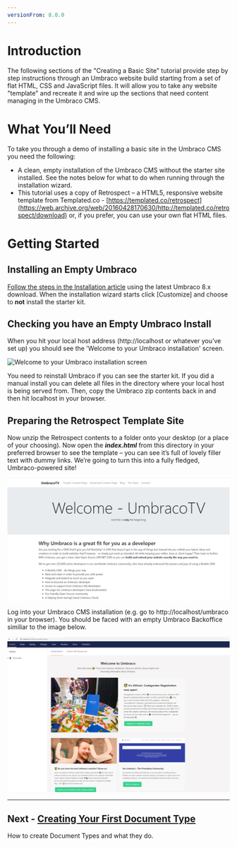 ```yaml
---
versionFrom: 8.0.0
---
```

# Introduction

The following sections of the "Creating a Basic Site" tutorial provide step by step instructions through an Umbraco website build starting from a set of flat HTML, CSS and JavaScript files. It will allow you to take any website "template" and recreate it and wire up the sections that need content managing in the Umbraco CMS.

# **What You’ll Need**

To take you through a demo of installing a basic site in the Umbraco CMS you need the following:

*    A clean, empty installation of the Umbraco CMS without the starter site installed. See the notes below for what to do when running through the installation wizard.  
*    This tutorial uses a copy of Retrospect – a HTML5, responsive website template from Templated.co - [https://templated.co/retrospect](https://web.archive.org/web/20160428170630/http://templated.co/retrospect/download) or, if you prefer, you can use your own flat HTML files.

# **Getting Started**

## Installing an Empty Umbraco

[Follow the steps in the Installation article](../../../Getting-Started/Setup/Install) using the latest Umbraco 8.x download. When the installation wizard starts click [Customize] and choose to **not** install the starter kit.

## Checking you have an Empty Umbraco Install

When you hit your local host address (http://localhost or whatever you’ve set up) you should see the 'Welcome to your Umbraco installation' screen.

![Welcome to your Umbraco installation screen](images/figure-3-empty-umbraco-install-v8.png)

You need to reinstall Umbraco if you can see the starter kit. If you did a manual install you can delete all files in the directory where your local host is being served from. Then, copy the Umbraco zip contents back in and then hit localhost in your browser.

## Preparing the Retrospect Template Site

Now unzip the Retrospect contents to a folder onto your desktop (or a place of your choosing).  Now open the **_index.html_** from this directory in your preferred browser to see the template – you can see it’s full of lovely filler text with dummy links. We’re going to turn this into a fully fledged, Umbraco-powered site!

![The Retrospect Template](images/figure-5-retrospect-template-v8.png)

Log into your Umbraco CMS installation (e.g. go to http://localhost/umbraco in your browser).  You should be faced with an empty Umbraco Backoffice similiar to the image below.


![An empty Umbraco installation backoffice](images/figure-6-umbraco-empty-v8.png)

---

## Next - [Creating Your First Document Type](../Document-Types)
How to create Document Types and what they do.
